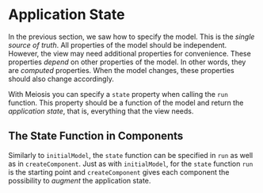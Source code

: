 # Application State

In the previous section, we saw how to specify the model. This is the *single source of truth*. All properties of the model should be independent. However, the view may need additional properties for convenience. These properties *depend* on other properties of the model. In other words, they are *computed* properties. When the model changes, these properties should also change accordingly.

With Meiosis you can specify a `state` property when calling the `run` function. This property should be a function of the model and return the *application state*, that is, everything that the view needs.

## The State Function in Components

Similarly to `initialModel`, the `state` function can be specified in `run` as well as in `createComponent`. Just as with `initialModel`, for the `state` function `run` is the starting point and `createComponent` gives each component the possibility to *augment* the application state.

